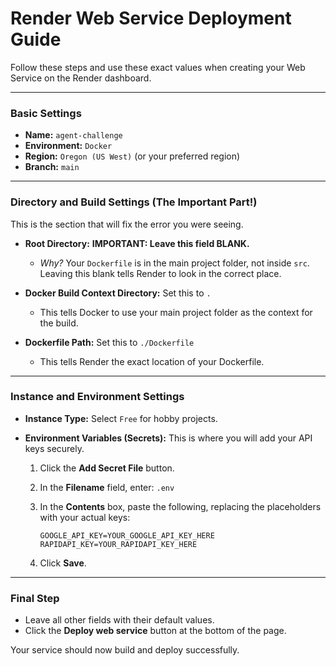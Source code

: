 # Render Web Service Deployment Guide

Follow these steps and use these exact values when creating your Web Service on the Render dashboard.

---

### Basic Settings

-   **Name:** `agent-challenge`
-   **Environment:** `Docker`
-   **Region:** `Oregon (US West)` (or your preferred region)
-   **Branch:** `main`

---

### Directory and Build Settings (The Important Part!)

This is the section that will fix the error you were seeing.

-   **Root Directory:** **IMPORTANT: Leave this field BLANK.**
    -   *Why?* Your `Dockerfile` is in the main project folder, not inside `src`. Leaving this blank tells Render to look in the correct place.

-   **Docker Build Context Directory:** Set this to `.`
    -   This tells Docker to use your main project folder as the context for the build.

-   **Dockerfile Path:** Set this to `./Dockerfile`
    -   This tells Render the exact location of your Dockerfile.

---

### Instance and Environment Settings

-   **Instance Type:** Select `Free` for hobby projects.

-   **Environment Variables (Secrets):** This is where you will add your API keys securely.
    1.  Click the **Add Secret File** button.
    2.  In the **Filename** field, enter: `.env`
    3.  In the **Contents** box, paste the following, replacing the placeholders with your actual keys:

        ```
        GOOGLE_API_KEY=YOUR_GOOGLE_API_KEY_HERE
        RAPIDAPI_KEY=YOUR_RAPIDAPI_KEY_HERE
        ```
    4. Click **Save**.

---

### Final Step

-   Leave all other fields with their default values.
-   Click the **Deploy web service** button at the bottom of the page.

Your service should now build and deploy successfully. 